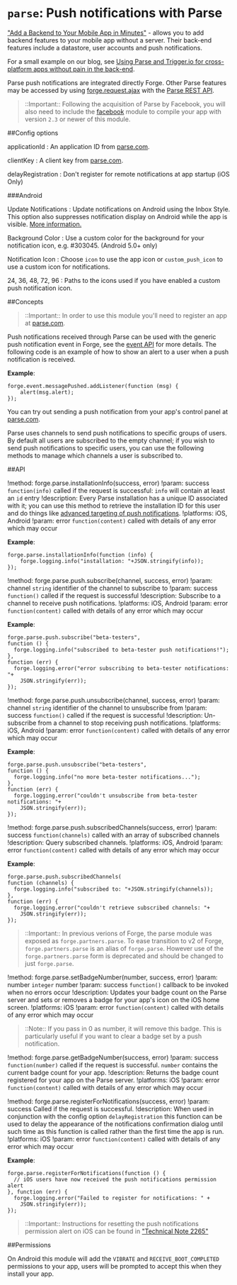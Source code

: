 ``parse``: Push notifications with Parse
====================================

["Add a Backend to Your Mobile App in Minutes"](https://parse.com/) - allows you to add backend features to
your mobile app without a server. Their back-end features include a datastore, user accounts and push notifications.

For a small example on our blog, see [Using Parse and Trigger.io for cross-platform apps without pain in the
back-end](http://trigger.io/cross-platform-application-development-blog/2012/03/23/using-parse-and-trigger-io-for-cross-platform-apps-without-pain-in-the-back-end/).

Parse push notifications are integrated directly Forge. Other Parse features may be accessed by using [forge.request.ajax](/modules/request/current/docs/index.html#forgerequestajaxoptions) with the [Parse REST API](https://parse.com/docs/rest).

> ::Important:: Following the acquisition of Parse by Facebook, you will also need to include the [facebook](/modules/facebook) module to compile your app with version `2.3` or newer of this module.


##Config options

applicationId
:   An application ID from [parse.com](https://parse.com/).

clientKey
:   A client key from [parse.com](https://parse.com/).

delayRegistration
:	Don't register for remote notifications at app startup (iOS Only)

###Android

Update Notifications
:    Update notifications on Android using the Inbox Style. This option also suppresses notification display on Android while the app is visible.  [More information.](https://blog.safaribooksonline.com/2012/08/29/android-4-1-jelly-bean-notifications/)

Background Color
:   Use a custom color for the background for your notification icon, e.g. #303045. (Android 5.0+ only)

Notification Icon
:	Choose `icon` to use the app icon or `custom_push_icon` to use a custom icon for notifications.

24, 36, 48, 72, 96
:	Paths to the icons used if you have enabled a custom push notification icon.


##Concepts

> ::Important:: In order to use this module you'll need to register an app at [parse.com](https://parse.com/).

Push notifications received through Parse can be used with the generic
push notification event in Forge, see the [event API](/docs/current/api/core/event.html) for
more details. The following code is an example of how to show an alert
to a user when a push notification is received.

**Example**:

    forge.event.messagePushed.addListener(function (msg) {
        alert(msg.alert);
    });

You can try out sending a push notification from your app's control
panel at [parse.com](https://parse.com).

Parse uses channels to send push notifications to specific groups of
users. By default all users are subscribed to the empty channel; if you
wish to send push notifications to specific users, you can use the
following methods to manage which channels a user is subscribed to.


##API

!method: forge.parse.installationInfo(success, error)
!param: success `function(info)` called if the request is successful: ``info`` will contain at least an ``id`` entry
!description: Every Parse installation has a unique ID associated with it; you can use this method to retrieve the installation ID for this user and do things like [advanced targeting of push notifications](https://parse.com/docs/push_guide#sending-queries/REST).
!platforms: iOS, Android
!param: error `function(content)` called with details of any error which may occur

**Example**:

    forge.parse.installationInfo(function (info) {
        forge.logging.info("installation: "+JSON.stringify(info));
    });

!method: forge.parse.push.subscribe(channel, success, error)
!param: channel `string` identifier of the channel to subscribe to
!param: success `function()` called if the request is successful
!description: Subscribe to a channel to receive push notifications.
!platforms: iOS, Android
!param: error `function(content)` called with details of any error which may occur

**Example**:

    forge.parse.push.subscribe("beta-testers",
    function () {
      forge.logging.info("subscribed to beta-tester push notifications!");
    },
    function (err) {
      forge.logging.error("error subscribing to beta-tester notifications: "+
        JSON.stringify(err));
    });

!method: forge.parse.push.unsubscribe(channel, success, error)
!param: channel `string` identifier of the channel to unsubscribe from
!param: success `function()` called if the request is successful
!description: Un-subscribe from a channel to stop receiving push notifications.
!platforms: iOS, Android
!param: error `function(content)` called with details of any error which may occur

**Example**:

    forge.parse.push.unsubscribe("beta-testers",
    function () {
      forge.logging.info("no more beta-tester notifications...");
    },
    function (err) {
      forge.logging.error("couldn't unsubscribe from beta-tester notifications: "+
        JSON.stringify(err));
    });

!method: forge.parse.push.subscribedChannels(success, error)
!param: success `function(channels)` called with an array of subscribed channels
!description: Query subscribed channels.
!platforms: iOS, Android
!param: error `function(content)` called with details of any error which may occur

**Example**:

    forge.parse.push.subscribedChannels(
    function (channels) {
      forge.logging.info("subscribed to: "+JSON.stringify(channels));
    },
    function (err) {
      forge.logging.error("couldn't retrieve subscribed channels: "+
        JSON.stringify(err));
    });

> ::Important:: In previous verions of Forge, the parse module was exposed as ``forge.partners.parse``.
To ease transition to v2 of Forge, ``forge.partners.parse`` is an alias of ``forge.parse``. However use of 
the ``forge.partners.parse`` form is deprecated and should be changed to just ``forge.parse``.

!method: forge.parse.setBadgeNumber(number, success, error)
!param: number `integer` number
!param: success `function()` callback to be invoked when no errors occur
!description: Updates your badge count on the Parse server and sets or removes a badge for your app's icon on the iOS home screen.
!platforms: iOS
!param: error `function(content)` called with details of any error which may occur

> ::Note:: If you pass in 0 as number, it will remove this badge. This is
particularly useful if you want to clear a badge set by a push
notification.

!method: forge.parse.getBadgeNumber(success, error)
!param: success `function(number)` called if the request is successful. ``number`` contains the current badge count for your app.
!description: Returns the badge count registered for your app on the Parse server.
!platforms: iOS
!param: error `function(content)` called with details of any error which may occur

!method: forge.parse.registerForNotifications(success, error)
!param: success Called if the request is successful. 
!description: When used in conjunction with the config option `delayRegistration` this function can be used to delay the appearance of the notifications confirmation dialog until such time as this function is called rather than the first time the app is run.
!platforms: iOS
!param: error `function(content)` called with details of any error which may occur

**Example**:

	forge.parse.registerForNotifications(function () {
	  // iOS users have now received the push notifications permission alert
	}, function (err) {
	  forge.logging.error("Failed to register for notifications: " +
		JSON.stringify(err));
	});

> ::Important:: Instructions for resetting the push notifications permission alert on iOS can be found in ["Technical Note 2265"](https://developer.apple.com/library/ios/technotes/tn2265/_index.html)

##Permissions

On Android this module will add the ``VIBRATE`` and
``RECEIVE_BOOT_COMPLETED`` permissions to your app, users will be
prompted to accept this when they install your app.
